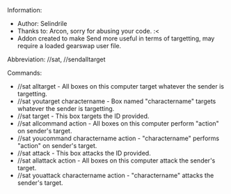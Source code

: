 Information:
* Author: Selindrile
* Thanks to: Arcon, sorry for abusing your code. :<
* Addon created to make Send more useful in terms of targetting, may require a loaded gearswap user file.

Abbreviation: //sat, //sendalltarget

Commands:
* //sat alltarget - All boxes on this computer target whatever the sender is targetting.
* //sat youtarget charactername - Box named "charactername" targets whatever the sender is targetting.
* //sat target - This box targets the ID provided.
* //sat allcommand action - All boxes on this computer perform "action" on sender's target.
* //sat youcommand charactername action - "charactername" performs "action" on sender's target.
* //sat attack - This box attacks the ID provided.
* //sat allattack action - All boxes on this computer attack the sender's target.
* //sat youattack charactername action - "charactername" attacks the sender's target.